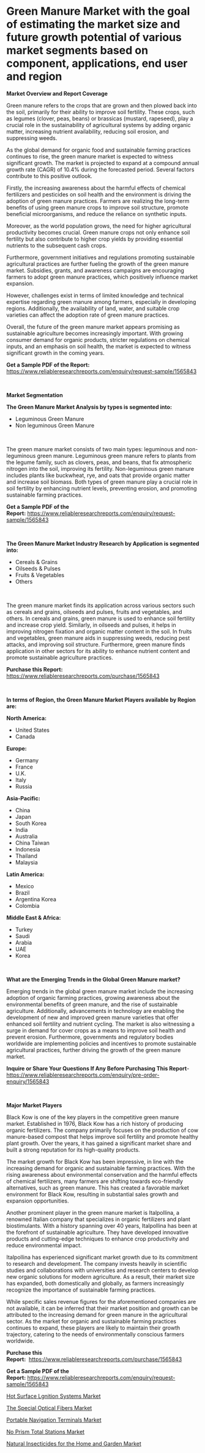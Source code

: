 <p><h1>Green Manure Market with the goal of estimating the market size and future growth potential of various market segments based on component, applications, end user and region</h1></p><p><strong>Market Overview and Report Coverage</strong></p>
<p><p>Green manure refers to the crops that are grown and then plowed back into the soil, primarily for their ability to improve soil fertility. These crops, such as legumes (clover, peas, beans) or brassicas (mustard, rapeseed), play a crucial role in the sustainability of agricultural systems by adding organic matter, increasing nutrient availability, reducing soil erosion, and suppressing weeds.</p><p>As the global demand for organic food and sustainable farming practices continues to rise, the green manure market is expected to witness significant growth. The market is projected to expand at a compound annual growth rate (CAGR) of 10.4% during the forecasted period. Several factors contribute to this positive outlook.</p><p>Firstly, the increasing awareness about the harmful effects of chemical fertilizers and pesticides on soil health and the environment is driving the adoption of green manure practices. Farmers are realizing the long-term benefits of using green manure crops to improve soil structure, promote beneficial microorganisms, and reduce the reliance on synthetic inputs.</p><p>Moreover, as the world population grows, the need for higher agricultural productivity becomes crucial. Green manure crops not only enhance soil fertility but also contribute to higher crop yields by providing essential nutrients to the subsequent cash crops.</p><p>Furthermore, government initiatives and regulations promoting sustainable agricultural practices are further fueling the growth of the green manure market. Subsidies, grants, and awareness campaigns are encouraging farmers to adopt green manure practices, which positively influence market expansion.</p><p>However, challenges exist in terms of limited knowledge and technical expertise regarding green manure among farmers, especially in developing regions. Additionally, the availability of land, water, and suitable crop varieties can affect the adoption rate of green manure practices.</p><p>Overall, the future of the green manure market appears promising as sustainable agriculture becomes increasingly important. With growing consumer demand for organic products, stricter regulations on chemical inputs, and an emphasis on soil health, the market is expected to witness significant growth in the coming years.</p></p>
<p><strong>Get a Sample PDF of the Report:</strong> <a href="https://www.reliableresearchreports.com/enquiry/request-sample/1565843">https://www.reliableresearchreports.com/enquiry/request-sample/1565843</a></p>
<p>&nbsp;</p>
<p><strong>Market Segmentation</strong></p>
<p><strong>The Green Manure Market Analysis by types is segmented into:</strong></p>
<p><ul><li>Leguminous Green Manure</li><li>Non leguminous Green Manure</li></ul></p>
<p>&nbsp;</p>
<p><p>The green manure market consists of two main types: leguminous and non-leguminous green manure. Leguminous green manure refers to plants from the legume family, such as clovers, peas, and beans, that fix atmospheric nitrogen into the soil, improving its fertility. Non-leguminous green manure includes plants like buckwheat, rye, and oats that provide organic matter and increase soil biomass. Both types of green manure play a crucial role in soil fertility by enhancing nutrient levels, preventing erosion, and promoting sustainable farming practices.</p></p>
<p><strong>Get a Sample PDF of the Report:</strong>&nbsp;<a href="https://www.reliableresearchreports.com/enquiry/request-sample/1565843">https://www.reliableresearchreports.com/enquiry/request-sample/1565843</a></p>
<p>&nbsp;</p>
<p><strong>The Green Manure Market Industry Research by Application is segmented into:</strong></p>
<p><ul><li>Cereals & Grains</li><li>Oilseeds & Pulses</li><li>Fruits & Vegetables</li><li>Others</li></ul></p>
<p>&nbsp;</p>
<p><p>The green manure market finds its application across various sectors such as cereals and grains, oilseeds and pulses, fruits and vegetables, and others. In cereals and grains, green manure is used to enhance soil fertility and increase crop yield. Similarly, in oilseeds and pulses, it helps in improving nitrogen fixation and organic matter content in the soil. In fruits and vegetables, green manure aids in suppressing weeds, reducing pest attacks, and improving soil structure. Furthermore, green manure finds application in other sectors for its ability to enhance nutrient content and promote sustainable agriculture practices.</p></p>
<p><strong>Purchase this Report:</strong>&nbsp; <a href="https://www.reliableresearchreports.com/purchase/1565843">https://www.reliableresearchreports.com/purchase/1565843</a></p>
<p>&nbsp;</p>
<p><strong>In terms of Region, the Green Manure Market Players available by Region are:</strong></p>
<p>
    <p> <strong> North America: </strong>
        <ul>
            <li>United States</li>
            <li>Canada</li>
        </ul>
        </p> 
    <p> <strong> Europe: </strong>
        <ul>
            <li>Germany</li>
            <li>France</li>
            <li>U.K.</li>
            <li>Italy</li>
            <li>Russia</li>
        </ul>
        </p> 
    <p> <strong> Asia-Pacific: </strong>
        <ul>
            <li>China</li>
            <li>Japan</li>
            <li>South Korea</li>
            <li>India</li>
            <li>Australia</li>
            <li>China Taiwan</li>
            <li>Indonesia</li>
            <li>Thailand</li>
            <li>Malaysia</li>
        </ul>
        </p> 
    <p> <strong> Latin America: </strong>
        <ul>
            <li>Mexico</li>
            <li>Brazil</li>
            <li>Argentina Korea</li>
            <li>Colombia</li>
        </ul>
        </p> 
    <p> <strong> Middle East & Africa: </strong>
        <ul>
            <li>Turkey</li>
            <li>Saudi</li>
            <li>Arabia</li>
            <li>UAE</li>
            <li>Korea</li>
        </ul>
    </p>
    </p>
<p>&nbsp;</p>
<p><strong>What are the Emerging Trends in the Global Green Manure market?</strong></p>
<p><p>Emerging trends in the global green manure market include the increasing adoption of organic farming practices, growing awareness about the environmental benefits of green manure, and the rise of sustainable agriculture. Additionally, advancements in technology are enabling the development of new and improved green manure varieties that offer enhanced soil fertility and nutrient cycling. The market is also witnessing a surge in demand for cover crops as a means to improve soil health and prevent erosion. Furthermore, governments and regulatory bodies worldwide are implementing policies and incentives to promote sustainable agricultural practices, further driving the growth of the green manure market.</p></p>
<p><strong>Inquire or Share Your Questions If Any Before Purchasing This Report</strong>- <a href="https://www.reliableresearchreports.com/enquiry/pre-order-enquiry/1565843">https://www.reliableresearchreports.com/enquiry/pre-order-enquiry/1565843</a></p>
<p>&nbsp;</p>
<p><strong>Major Market Players</strong></p>
<p><p>Black Kow is one of the key players in the competitive green manure market. Established in 1976, Black Kow has a rich history of producing organic fertilizers. The company primarily focuses on the production of cow manure-based compost that helps improve soil fertility and promote healthy plant growth. Over the years, it has gained a significant market share and built a strong reputation for its high-quality products.</p><p>The market growth for Black Kow has been impressive, in line with the increasing demand for organic and sustainable farming practices. With the rising awareness about environmental conservation and the harmful effects of chemical fertilizers, many farmers are shifting towards eco-friendly alternatives, such as green manure. This has created a favorable market environment for Black Kow, resulting in substantial sales growth and expansion opportunities.</p><p>Another prominent player in the green manure market is Italpollina, a renowned Italian company that specializes in organic fertilizers and plant biostimulants. With a history spanning over 40 years, Italpollina has been at the forefront of sustainable agriculture. They have developed innovative products and cutting-edge techniques to enhance crop productivity and reduce environmental impact.</p><p>Italpollina has experienced significant market growth due to its commitment to research and development. The company invests heavily in scientific studies and collaborations with universities and research centers to develop new organic solutions for modern agriculture. As a result, their market size has expanded, both domestically and globally, as farmers increasingly recognize the importance of sustainable farming practices.</p><p>While specific sales revenue figures for the aforementioned companies are not available, it can be inferred that their market position and growth can be attributed to the increasing demand for green manure in the agricultural sector. As the market for organic and sustainable farming practices continues to expand, these players are likely to maintain their growth trajectory, catering to the needs of environmentally conscious farmers worldwide.</p></p>
<p><strong>Purchase this Report:</strong>&nbsp;&nbsp;<a href="https://www.reliableresearchreports.com/purchase/1565843">https://www.reliableresearchreports.com/purchase/1565843</a></p>
<p></p>
<p><strong>Get a Sample PDF of the Report:</strong>&nbsp;<a href="https://www.reliableresearchreports.com/enquiry/request-sample/1565843">https://www.reliableresearchreports.com/enquiry/request-sample/1565843</a></p>
<p><p><a href="https://medium.com/@danesanford_55006/hot-surface-lgnition-systems-market-trends-forecast-and-competitive-analysis-to-2030-6cd1dcff1c49">Hot Surface Lgnition Systems Market</a></p><p><a href="https://medium.com/@bethhermann2023/the-special-optical-fibers-market-insight-market-trends-growth-forecasted-from-2023-to-2030-876e190497e7">The Special Optical Fibers Market</a></p><p><a href="https://medium.com/@ollierippin/portable-navigation-terminals-market-comprehensive-assessment-by-type-application-and-geography-977c7023de6f">Portable Navigation Terminals Market</a></p><p><a href="https://medium.com/@robinrathi2023/analyzing-no-prism-total-stations-market-global-industry-perspective-and-forecast-2023-to-2030-d6fdd19eb708">No Prism Total Stations Market</a></p><p><a href="https://medium.com/@jettiejohns/natural-insecticides-for-the-home-and-garden-market-analysis-and-sze-forecasted-for-period-from-96554a51715a">Natural Insecticides for the Home and Garden Market</a></p></p>
